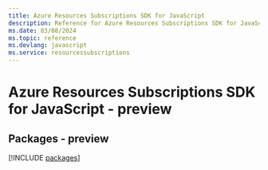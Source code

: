 ```yaml
---
title: Azure Resources Subscriptions SDK for JavaScript
description: Reference for Azure Resources Subscriptions SDK for JavaScript
ms.date: 03/08/2024
ms.topic: reference
ms.devlang: javascript
ms.service: resourcessubscriptions
---
```

# Azure Resources Subscriptions SDK for JavaScript - preview
## Packages - preview
[!INCLUDE [packages](resources-subscriptions-index.md)]